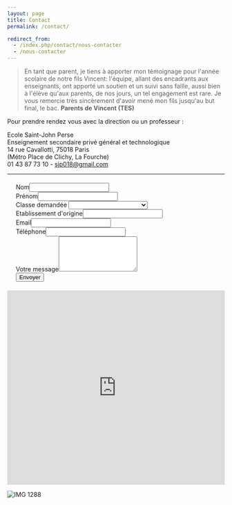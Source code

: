 ```yaml
---
layout: page
title: Contact
permalink: /contact/

redirect_from:
  - /index.php/contact/nous-contacter
  - /nous-contacter
---
```


> En tant que parent, je tiens à apporter mon témoignage pour l'année scolaire de notre fils Vincent: l'équipe, allant des encadrants aux enseignants, ont apporté un soutien et un suivi sans faille, aussi bien à l'élève qu'aux parents, de nos jours, un tel engagement est rare. Je vous remercie très sincèrement d'avoir mené mon fils jusqu'au but final, le bac. **Parents de Vincent (TES)**

Pour prendre rendez vous avec la direction ou un professeur :

Ecole Saint-John Perse  
Enseignement secondaire privé général et technologique  
14 rue Cavallotti, 75018 Paris  
(Métro Place de Clichy, La Fourche)  
01 43 87 73 10 - [sjp018@gmail.com](mailto:sjp018@gmail.com)

---

<form action="https://formspree.io/sjp018@gmail.com" method="POST" style="margin: 20px;">
    <label for="nom">Nom</label><input type="text" name="nom"><br>
    <label for="prenom">Prénom</label><input type="text" name="prenom"><br>
    <label for="classe">Classe demandée</label>
    <select name="classe" id="classe">
		<option></option>
		<option>Seconde générale</option>
		<option>Première STMG</option>
		<option>Première L Cinéma</option>
		<option>Première L Arts plastiques</option>
		<option>Première L langues</option>
		<option>Première S</option>
		<option>Première ES</option>
		<option>Terminale L Cinema</option>
		<option>Terminale L Arts plastiques</option>
		<option>Terminale L langues</option>
		<option>Terminale S</option>
		<option>Terminale ES</option>
		<option>Terminale STMG</option>
		<option>BTS Cinema-audiovisuel</option>
		<option>Prepa arts plastiques</option>
	</select><br>
	<label for="etablissement">Etablissement d'origine</label><input type="text" name="etablissement"><br>
    <label for="email">Email</label><input type="email" name="email"><br>
    <label for="telephone">Téléphone</label><input type="tel" name="telephone"><br>
    <label for="message">Votre message</label><textarea rows="5" name="message"></textarea><br>
    <input type="hidden" name="_language" value="fr" />
    <input type="text" name="_gotcha" style="display:none" />
    <input type="submit" value="Envoyer">
</form>

<iframe width="100%" height="450" style="border: 0px solid #000000" src="https://www.google.com/maps?q=14 rue Cavallotti 75018 Paris France&z=14&t=m&output=embed"></iframe>

![IMG 1288](https://www.ecoles-sjp.fr/images/IMG_1288.jpg)
